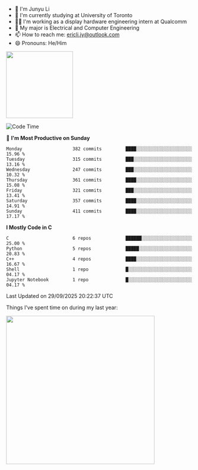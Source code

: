 ### 
- 👨 I'm Junyu Li
- 📖 I'm currently studying at University of Toronto
- 🧑‍💻 I'm working as a display hardware engineering intern at Qualcomm
- 🌱 My major is Electrical and Computer Engineering
- 📫 How to reach me: ericli.jy@outlook.com
- 😄 Pronouns: He/Him

<p align="left">  
  <img height="180em" src="https://github-readme-stats-sigma-five-48.vercel.app/api?username=ericjyli&theme=tokyonight&show_icons=true&count_private=true&include_orgs=true" />
<!--  <img height="180em" src="https://github-readme-stats-sigma-five-48.vercel.app/api/top-langs/?username=ericjyli&theme=tokyonight&count_private=true&include_orgs=true&include_orgs=true&layout=compact" /> -->
</p>

<!--START_SECTION:waka-->
![Code Time](http://img.shields.io/badge/Code%20Time-536%20hrs%2014%20mins-blue)

📅 **I'm Most Productive on Sunday** 

```text
Monday                   382 commits         ████░░░░░░░░░░░░░░░░░░░░░   15.96 % 
Tuesday                  315 commits         ███░░░░░░░░░░░░░░░░░░░░░░   13.16 % 
Wednesday                247 commits         ███░░░░░░░░░░░░░░░░░░░░░░   10.32 % 
Thursday                 361 commits         ████░░░░░░░░░░░░░░░░░░░░░   15.08 % 
Friday                   321 commits         ███░░░░░░░░░░░░░░░░░░░░░░   13.41 % 
Saturday                 357 commits         ████░░░░░░░░░░░░░░░░░░░░░   14.91 % 
Sunday                   411 commits         ████░░░░░░░░░░░░░░░░░░░░░   17.17 % 
```


**I Mostly Code in C** 

```text
C                        6 repos             ██████░░░░░░░░░░░░░░░░░░░   25.00 % 
Python                   5 repos             █████░░░░░░░░░░░░░░░░░░░░   20.83 % 
C++                      4 repos             ████░░░░░░░░░░░░░░░░░░░░░   16.67 % 
Shell                    1 repo              █░░░░░░░░░░░░░░░░░░░░░░░░   04.17 % 
Jupyter Notebook         1 repo              █░░░░░░░░░░░░░░░░░░░░░░░░   04.17 % 
```




 Last Updated on 29/09/2025 20:22:37 UTC
<!--END_SECTION:waka-->

<p> Things I've spent time on during my last year: </p>
<img height="400em" src="https://github-readme-stats-git-master-ericjyli.vercel.app/api/wakatime?username=ericjyli&layout=compact&theme=tokyonight" />

<!--
Here are some ideas to get you started:

- 🔭 I’m currently working on ...
- 🌱 I’m currently learning ...
- 👯 I’m looking to collaborate on ...
- 🤔 I’m looking for help with ...
- 💬 Ask me about ...
- 📫 How to reach me: ...
- 😄 Pronouns: ...
- ⚡ Fun fact: ...
-->
